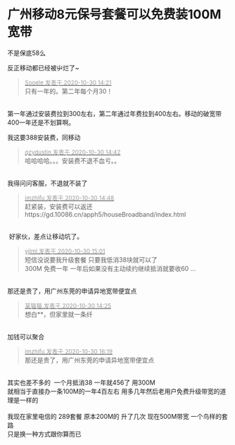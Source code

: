 # 广州移动8元保号套餐可以免费装100M宽带


不是保底58么

反正移动都已经被屮烂了~<img id="aimg_ma1Hr" onclick="zoom(this, this.src, 0, 0, 0)" class="zoom" src="https://cdn.jsdelivr.net/gh/hishis/forum-master/public/images/patch.gif" onmouseover="img_onmouseoverfunc(this)" onload="thumbImg(this)" border="0" alt="" />

<div class="quote"><blockquote><font size="2"><a href="https://www.hostloc.com/forum.php?mod=redirect&amp;goto=findpost&amp;pid=9375081&amp;ptid=760215" target="_blank"><font color="#999999">Sooele 发表于 2020-10-30 14:21</font></a></font><br />
只有一年的。第二年每个月30！</blockquote></div><br />
第一年通过安装费拉到300左右，第二年通过年费拉到400左右。移动的破宽带400一年还是不划算啊。

我这要388安装费，同移动

<div class="quote"><blockquote><font size="2"><a href="https://www.hostloc.com/forum.php?mod=redirect&amp;goto=findpost&amp;pid=9375200&amp;ptid=760215" target="_blank"><font color="#999999">qzydustin 发表于 2020-10-30 14:42</font></a></font><br />
哈哈哈哈。。。安装费不退不血亏。。</blockquote></div><br />
我得问问客服，不退就不装了<img src="static/image/smiley/yct/022.gif" smilieid="42" border="0" alt="" />

<div class="quote"><blockquote><font size="2"><a href="https://www.hostloc.com/forum.php?mod=redirect&amp;goto=findpost&amp;pid=9375234&amp;ptid=760215" target="_blank"><font color="#999999">imzhifu 发表于 2020-10-30 14:48</font></a></font><br />
赶紧装，安装费可以返还<br />
https://gd.10086.cn/apph5/houseBroadband/index.html</blockquote></div><br />
<img src="static/image/smiley/yct/006.gif" smilieid="32" border="0" alt="" /> 好家伙，差点让移动坑了。

<div class="quote"><blockquote><font size="2"><a href="https://www.hostloc.com/forum.php?mod=redirect&amp;goto=findpost&amp;pid=9375324&amp;ptid=760215" target="_blank"><font color="#999999">yjlml 发表于 2020-10-30 15:01</font></a></font><br />
短信没说要我升级套餐 只要我低消38块就可以了&nbsp;&nbsp;<br />
300M 免费一年 一年后如果没有主动续约继续抵消就要收60 ...</blockquote></div><br />
那还是贵了，用广州东莞的申请异地宽带便宜点

<div class="quote"><blockquote><font size="2"><a href="https://www.hostloc.com/forum.php?mod=redirect&amp;goto=findpost&amp;pid=9375095&amp;ptid=760215" target="_blank"><font color="#999999">某猫猫 发表于 2020-10-30 14:25</font></a></font><br />
想白**，但家里就一条纤</blockquote></div><br />
加钱可以聚合

<div class="quote"><blockquote><font size="2"><a href="https://www.hostloc.com/forum.php?mod=redirect&amp;goto=findpost&amp;pid=9375797&amp;ptid=760215" target="_blank"><font color="#999999">imzhifu 发表于 2020-10-30 16:19</font></a></font><br />
那还是贵了，用广州东莞的申请异地宽带便宜点</blockquote></div><br />
其实也差不多的&nbsp;&nbsp;一个月抵消38 一年就456了 用300M <br />
就相当于直接办一条100M的一年4百左右 用多几年然后老用户免费升级带宽的道理是一样的<img src="static/image/smiley/yct/003.gif" smilieid="50" border="0" alt="" /><img src="static/image/smiley/yct/003.gif" smilieid="50" border="0" alt="" /> <br />
<br />
我现在家里电信的 289套餐 原本200M的 升了几次 现在500M带宽<img src="static/image/smiley/yct/022.gif" smilieid="42" border="0" alt="" /> 一个鸟样的套路 <br />
只是换一种方式跟你算而已 
